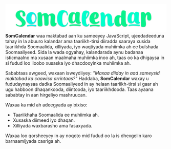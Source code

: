 ![SomCalendar](/public/SomCalendar.png)
**SomCalendar** waa maktabad aan ku sameeyey JavaScript, ujeedadeeduna tahay in la abuuro kalandar ama taariikh-tirsi diiradda saaraya xusida taariikhda Soomaalida, xilliyada, iyo waqtiyada muhiimka ah ee bulshada Soomaaliyeed. Sida la wada ogyahay, kalandarada aynu badanaa isticmaalno ma xusaan maalmaha muhiimka inoo ah, taas oo ka dhigaysa in si fudud loo iloobo xusaska iyo dhacdooyinka muhiimka ah.

Sababtaas awgeed, waxaan isweydiiyey: *"Maxaa diiday in aad sameysid maktabad ka caawisa arrintaas?"* Haddaba, **SomCalendar** waxay u fududaynaysaa dadka Soomaaliyeed in ay helaan taariikh-tirsi si gaar ah ugu habboon dhaqankooda, diintooda, iyo taariikhdooda. Taas ayaana sababtay in aan hirgeliyo mashruucan. 

Waxaa ka mid ah adeegyada ay bixiso:
- Taariikhaha Soomaalida ee muhiimka ah.
- Xusaska diimeed iyo dhaqan.
- Xilliyada waxbarasho ama fasaxyada. 

Waxaa loo qorsheeyey in ay noqoto mid fudud oo la is dhexgelin karo barnaamijyada casriga ah.